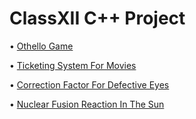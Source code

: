 # ClassXII C++ Project

• [Othello Game](https://github.com/MBadriNarayanan/ClassXIIProject/blob/master/othello.cpp)

•	[Ticketing System For Movies](https://github.com/MBadriNarayanan/ClassXIIProject/blob/master/ticket.cpp)

•	[Correction Factor For Defective Eyes](https://github.com/MBadriNarayanan/ClassXIIProject/blob/master/eye-lens.cpp)

•	[Nuclear Fusion Reaction In The Sun](https://github.com/MBadriNarayanan/ClassXIIProject/blob/master/fusion.cpp)

